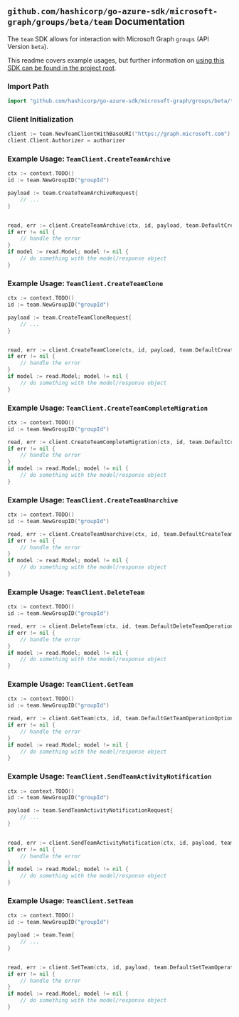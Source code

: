 
## `github.com/hashicorp/go-azure-sdk/microsoft-graph/groups/beta/team` Documentation

The `team` SDK allows for interaction with Microsoft Graph `groups` (API Version `beta`).

This readme covers example usages, but further information on [using this SDK can be found in the project root](https://github.com/hashicorp/go-azure-sdk/tree/main/docs).

### Import Path

```go
import "github.com/hashicorp/go-azure-sdk/microsoft-graph/groups/beta/team"
```


### Client Initialization

```go
client := team.NewTeamClientWithBaseURI("https://graph.microsoft.com")
client.Client.Authorizer = authorizer
```


### Example Usage: `TeamClient.CreateTeamArchive`

```go
ctx := context.TODO()
id := team.NewGroupID("groupId")

payload := team.CreateTeamArchiveRequest{
	// ...
}


read, err := client.CreateTeamArchive(ctx, id, payload, team.DefaultCreateTeamArchiveOperationOptions())
if err != nil {
	// handle the error
}
if model := read.Model; model != nil {
	// do something with the model/response object
}
```


### Example Usage: `TeamClient.CreateTeamClone`

```go
ctx := context.TODO()
id := team.NewGroupID("groupId")

payload := team.CreateTeamCloneRequest{
	// ...
}


read, err := client.CreateTeamClone(ctx, id, payload, team.DefaultCreateTeamCloneOperationOptions())
if err != nil {
	// handle the error
}
if model := read.Model; model != nil {
	// do something with the model/response object
}
```


### Example Usage: `TeamClient.CreateTeamCompleteMigration`

```go
ctx := context.TODO()
id := team.NewGroupID("groupId")

read, err := client.CreateTeamCompleteMigration(ctx, id, team.DefaultCreateTeamCompleteMigrationOperationOptions())
if err != nil {
	// handle the error
}
if model := read.Model; model != nil {
	// do something with the model/response object
}
```


### Example Usage: `TeamClient.CreateTeamUnarchive`

```go
ctx := context.TODO()
id := team.NewGroupID("groupId")

read, err := client.CreateTeamUnarchive(ctx, id, team.DefaultCreateTeamUnarchiveOperationOptions())
if err != nil {
	// handle the error
}
if model := read.Model; model != nil {
	// do something with the model/response object
}
```


### Example Usage: `TeamClient.DeleteTeam`

```go
ctx := context.TODO()
id := team.NewGroupID("groupId")

read, err := client.DeleteTeam(ctx, id, team.DefaultDeleteTeamOperationOptions())
if err != nil {
	// handle the error
}
if model := read.Model; model != nil {
	// do something with the model/response object
}
```


### Example Usage: `TeamClient.GetTeam`

```go
ctx := context.TODO()
id := team.NewGroupID("groupId")

read, err := client.GetTeam(ctx, id, team.DefaultGetTeamOperationOptions())
if err != nil {
	// handle the error
}
if model := read.Model; model != nil {
	// do something with the model/response object
}
```


### Example Usage: `TeamClient.SendTeamActivityNotification`

```go
ctx := context.TODO()
id := team.NewGroupID("groupId")

payload := team.SendTeamActivityNotificationRequest{
	// ...
}


read, err := client.SendTeamActivityNotification(ctx, id, payload, team.DefaultSendTeamActivityNotificationOperationOptions())
if err != nil {
	// handle the error
}
if model := read.Model; model != nil {
	// do something with the model/response object
}
```


### Example Usage: `TeamClient.SetTeam`

```go
ctx := context.TODO()
id := team.NewGroupID("groupId")

payload := team.Team{
	// ...
}


read, err := client.SetTeam(ctx, id, payload, team.DefaultSetTeamOperationOptions())
if err != nil {
	// handle the error
}
if model := read.Model; model != nil {
	// do something with the model/response object
}
```
